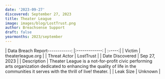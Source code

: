 ```yaml
---
date: '2023-09-27'
discovered: September 27, 2023
title: Theater League
image: images/blog/LostTrust.png
author: Breachsense Support
draft: false
yearmonths: 2023/september
---
```


| Data Breach Report------------:     |:-------------:    | :-----:|
| Victim      | theaterleague.org      | 
| Threat Actor      | LostTrust      | 
| Date Discovered      | Sep 27, 2023      | 
| Description      | Theater League is a not-for-profit civic performing arts organization dedicated to enhancing the quality of life in the communities it serves with the thrill of live! theater.      | 
| Leak Size      | Unknown      | 

